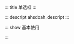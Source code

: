 ::: title 单选框
:::

::: descript ahsdoah_descript
:::

::: show 基本使用

<template>
	<iu-radio v-model="check" value="value_1">label_1</iu-radio>
	<iu-radio v-model="check" value="value_2">label_2</iu-radio>
	<iu-radio v-model="check" value="value_3">label_3</iu-radio>
	<br>
	result: {{ check }}
</template>

<script>
import { ref } from 'vue'

export default {
  setup() {

    let check = ref('');

    return {
      check,
    }
  }
}
</script>

:::